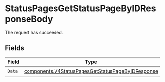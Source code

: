 # StatusPagesGetStatusPageByIDResponseBody

The request has succeeded.


## Fields

| Field                                                                                                                  | Type                                                                                                                   | Required                                                                                                               | Description                                                                                                            |
| ---------------------------------------------------------------------------------------------------------------------- | ---------------------------------------------------------------------------------------------------------------------- | ---------------------------------------------------------------------------------------------------------------------- | ---------------------------------------------------------------------------------------------------------------------- |
| `Data`                                                                                                                 | [components.V4StatusPagesGetStatusPageByIDResponse](../../models/components/v4statuspagesgetstatuspagebyidresponse.md) | :heavy_check_mark:                                                                                                     | N/A                                                                                                                    |